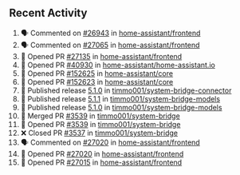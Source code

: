 ## Recent Activity

<!--START_SECTION:activity-->
1. 🗣 Commented on [#26943](https://github.com/home-assistant/frontend/issues/26943) in [home-assistant/frontend](https://github.com/home-assistant/frontend)
2. 🗣 Commented on [#27065](https://github.com/home-assistant/frontend/issues/27065) in [home-assistant/frontend](https://github.com/home-assistant/frontend)
3. 💪 Opened PR [#27135](https://github.com/home-assistant/frontend/pull/27135) in [home-assistant/frontend](https://github.com/home-assistant/frontend)
4. 💪 Opened PR [#40930](https://github.com/home-assistant/home-assistant.io/pull/40930) in [home-assistant/home-assistant.io](https://github.com/home-assistant/home-assistant.io)
5. 💪 Opened PR [#152625](https://github.com/home-assistant/core/pull/152625) in [home-assistant/core](https://github.com/home-assistant/core)
6. 💪 Opened PR [#152623](https://github.com/home-assistant/core/pull/152623) in [home-assistant/core](https://github.com/home-assistant/core)
7. 🚀 Published release [5.1.0](https://github.com/5.1.0) in [timmo001/system-bridge-connector](https://github.com/timmo001/system-bridge-connector)
8. 🚀 Published release [5.1.1](https://github.com/5.1.1) in [timmo001/system-bridge-models](https://github.com/timmo001/system-bridge-models)
9. 🚀 Published release [5.1.0](https://github.com/5.1.0) in [timmo001/system-bridge-models](https://github.com/timmo001/system-bridge-models)
10. 🎉 Merged PR [#3539](https://github.com/timmo001/system-bridge/pull/3539) in [timmo001/system-bridge](https://github.com/timmo001/system-bridge)
11. 💪 Opened PR [#3539](https://github.com/timmo001/system-bridge/pull/3539) in [timmo001/system-bridge](https://github.com/timmo001/system-bridge)
12. ❌ Closed PR [#3537](https://github.com/timmo001/system-bridge/pull/3537) in [timmo001/system-bridge](https://github.com/timmo001/system-bridge)
13. 🗣 Commented on [#27020](https://github.com/home-assistant/frontend/issues/27020) in [home-assistant/frontend](https://github.com/home-assistant/frontend)
14. 💪 Opened PR [#27020](https://github.com/home-assistant/frontend/pull/27020) in [home-assistant/frontend](https://github.com/home-assistant/frontend)
15. 💪 Opened PR [#27015](https://github.com/home-assistant/frontend/pull/27015) in [home-assistant/frontend](https://github.com/home-assistant/frontend)
<!--END_SECTION:activity-->
